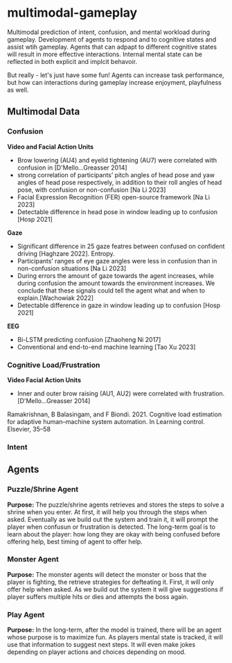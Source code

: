 # multimodal-gameplay
Multimodal prediction of intent, confusion, and mental workload during gameplay. Development of agents to respond and to cognitive states and assist wtih gameplay. Agents that can adpapt to different cognitive states will result in more effective interactions. Internal mental state can be reflected in both explicit and implcit behavoir. 

But really - let's just have some fun! Agents can increase task performance, but how can interactions during gameplay increase enjoyment, playfulness as well.

## Multimodal Data

### Confusion
__Video and Facial Action Units__
- Brow lowering (AU4) and eyelid tightening (AU7) were correlated with confusion in [D'Mello...Greasser 2014]
- strong correlation of participants’ pitch angles of head pose and yaw angles of head pose respectively, in addition to their roll angles of head pose, with confusion or non-confusion [Na Li 2023]
- Facial Expression Recognition (FER) open-source framework [Na Li 2023]
- Detectable difference in head pose in window leading up to confusion [Hosp 2021]

__Gaze__
- Significant difference in 25 gaze featres between confused on confident driving [Haghzare 2022]. Entropy.
-  Participants’ ranges of eye gaze angles were less in confusion than in non-confusion situations [Na Li 2023]
-  During errors the amount of gaze towards the agent increases, while during confusion the amount towards the environment increases. We conclude that these signals could tell the agent what and when to explain.[Wachowiak 2022]
-  Detectable difference in gaze in window leading up to confusion [Hosp 2021]

__EEG__
- Bi-LSTM predicting confusion [Zhaoheng Ni 2017]
- Conventional and end-to-end machine learning [Tao Xu 2023]

### Cognitive Load/Frustration
__Video Facial Action Units__
- Inner and outer brow raising (AU1, AU2) were correlated with frustration. [D'Mello...Greasser 2014]

Ramakrishnan, B Balasingam, and F Biondi. 2021. Cognitive load estimation
for adaptive human–machine system automation. In Learning control. Elsevier,
35–58


### Intent


## Agents

### Puzzle/Shrine Agent
__Purpose:__ The puzzle/shrine agents retrieves and stores the steps to solve a shrine when you enter. At first, it will help you through the steps when asked. Eventually as we build out the system and train it, it will prompt the player when confusun or frustration is detected. The long-term goal is to learn about the player: how long they are okay with being confused before offering help, best timing of agent to offer help.

### Monster Agent
__Purpose:__ The monster agents will detect the monster or boss that the player is fighting, the retrieve strategies for defteating it. First, it will only offer help when asked. As we build out the system it will give suggestions if player suffers multiple hits or dies and attempts the boss again. 

### Play Agent
__Purpose:__ In the long-term, after the model is trained, there will be an agent whose purpose is to maximize fun. As players mental state is tracked, it will use that information to suggest next steps. It will even make jokes depending on player actions and choices depending on mood.

